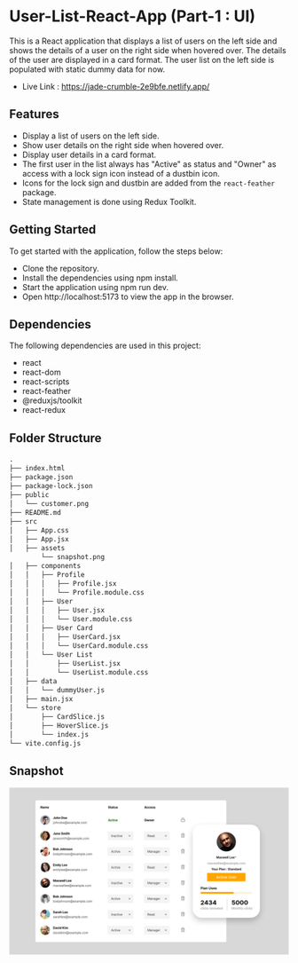 # User-List-React-App (Part-1 : UI)

This is a React application that displays a list of users on the left side and shows the details of a user on the right side when hovered over. The details of the user are displayed in a card format. The user list on the left side is populated with static dummy data for now.

- Live Link : https://jade-crumble-2e9bfe.netlify.app/

## Features

- Display a list of users on the left side.
- Show user details on the right side when hovered over.
- Display user details in a card format.
- The first user in the list always has "Active" as status and "Owner" as access with a lock sign icon instead of a dustbin icon.
- Icons for the lock sign and dustbin are added from the `react-feather` package.
- State management is done using Redux Toolkit.

## Getting Started

To get started with the application, follow the steps below:

- Clone the repository.
- Install the dependencies using npm install.
- Start the application using npm run dev.
- Open http://localhost:5173 to view the app in the browser.

## Dependencies

The following dependencies are used in this project:

- react
- react-dom
- react-scripts
- react-feather
- @reduxjs/toolkit
- react-redux

## Folder Structure

    .
    ├── index.html
    ├── package.json
    ├── package-lock.json
    ├── public
    │   └── customer.png
    ├── README.md
    ├── src
    │   ├── App.css
    │   ├── App.jsx
    │   ├── assets
            └── snapshot.png
    │   ├── components
    │   │   ├── Profile
    │   │   │   ├── Profile.jsx
    │   │   │   └── Profile.module.css
    │   │   ├── User
    │   │   │   ├── User.jsx
    │   │   │   └── User.module.css
    │   │   ├── User Card
    │   │   │   ├── UserCard.jsx
    │   │   │   └── UserCard.module.css
    │   │   └── User List
    │   │       ├── UserList.jsx
    │   │       └── UserList.module.css
    │   ├── data
    │   │   └── dummyUser.js
    │   ├── main.jsx
    │   └── store
    │       ├── CardSlice.js
    │       ├── HoverSlice.js
    │       └── index.js
    └── vite.config.js

## Snapshot

![UI](./src/assets/snapshot.png)
